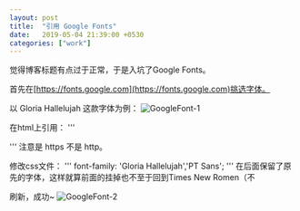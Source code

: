 ```yaml
---
layout: post
title:  "引用 Google Fonts"
date:   2019-05-04 21:39:00 +0530
categories: ["work"]
---
```


觉得博客标题有点过于正常，于是入坑了Google Fonts。

首先在[https://fonts.google.com](https://fonts.google.com)挑选字体。

以 Gloria Hallelujah 这款字体为例：
![GoogleFont-1]({{site.url}}/pic/GoogleFont-1.png)

在html上引用：
'''
<link rel='stylesheet' type='text/css' href='https://fonts.googleapis.com/css?family=Gloria Hallelujah'>
'''
注意是 https 不是 http。

修改css文件：
'''
font-family: 'Gloria Hallelujah','PT Sans';
'''
在后面保留了原先的字体，这样就算前面的挂掉也不至于回到Times New Romen（不

刷新，成功~
![GoogleFont-2]({{site.url}}/pic/GoogleFont-2.png)